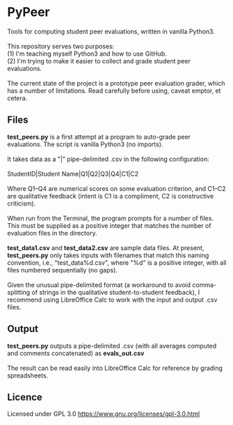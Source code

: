 # PyPeer
Tools for computing student peer evaluations, written in vanilla Python3.<br>
<br>
This repository serves two purposes:<br>
(1) I'm teaching myself Python3 and how to use GitHub.<br>
(2) I'm trying to make it easier to collect and grade student peer evaluations.<br>
<br>
The current state of the project is a prototype peer evaluation grader, which has a number of limitations. Read carefully before using, caveat emptor, et cetera.

## Files
<strong>test_peers.py</strong> is a first attempt at a program to auto-grade peer evaluations. The script is vanilla Python3 (no imports).<br>
<br>
It takes data as a "|" pipe-delimited .csv in the following configuration:<br>
<br>
StudentID|Student Name|Q1|Q2|Q3|Q4|C1|C2<br>
<br>
Where Q1–Q4 are numerical scores on some evaluation criterion, and C1–C2 are qualitative feedback (intent is C1 is a compliment, C2 is constructive criticism).<br>
<br>
When run from the Terminal, the program prompts for a number of files. This must be supplied as a positive integer that matches the number of evaluation files in the directory.<br>
<br>
<strong>test_data1.csv</strong> and <strong>test_data2.csv</strong> are sample data files. At present, <strong>test_peers.py</strong> only takes inputs with filenames that match this naming convention, i.e., "test_data%d.csv", where "%d" is a positive integer, with all files numbered sequentially (no gaps).<br>
<br>
Given the unusual pipe-delimited format (a workaround to avoid comma-splitting of strings in the qualitative student-to-student feedback), I recommend using LibreOffice Calc to work with the input and output .csv files.

## Output
<strong>test_peers.py</strong> outputs a pipe-delimited .csv (with all averages computed and comments concatenated) as <strong>evals_out.csv</strong><br>
<br>
The result can be read easily into LibreOffice Calc for reference by grading spreadsheets.

## Licence
Licensed under GPL 3.0 <a>https://www.gnu.org/licenses/gpl-3.0.html</a>
